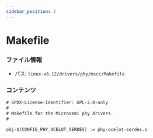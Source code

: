 ```yaml
---
sidebar_position: 2
---
```

# Makefile

### ファイル情報

- パス: `linux-v6.12/drivers/phy/mscc/Makefile`

### コンテンツ

```txt
# SPDX-License-Identifier: GPL-2.0-only
#
# Makefile for the Microsemi phy drivers.
#

obj-$(CONFIG_PHY_OCELOT_SERDES) := phy-ocelot-serdes.o

```
